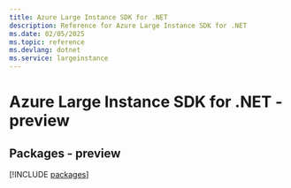 ```yaml
---
title: Azure Large Instance SDK for .NET
description: Reference for Azure Large Instance SDK for .NET
ms.date: 02/05/2025
ms.topic: reference
ms.devlang: dotnet
ms.service: largeinstance
---
```

# Azure Large Instance SDK for .NET - preview
## Packages - preview
[!INCLUDE [packages](large-instance-index.md)]